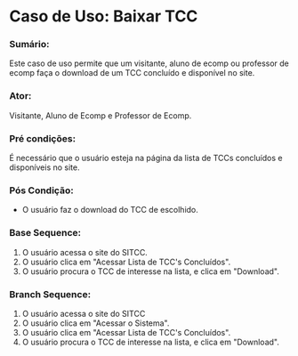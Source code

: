 # Caso de Uso: Baixar TCC

### Sumário: 
Este caso de uso permite que um visitante, aluno de ecomp ou professor de ecomp faça o download de um TCC concluído e disponível no site.

### Ator:
Visitante, Aluno de Ecomp e Professor de Ecomp.

### Pré condições: 
É necessário que o usuário esteja na página da lista de TCCs concluídos e disponíveis no site.

### Pós Condição:
- O usuário faz o download do TCC de escolhido.

### Base Sequence:
1) O usuário acessa o site do SITCC.
2) O usuário clica em "Acessar Lista de TCC's Concluídos".
3) O usuário procura o TCC de interesse na lista, e clica em "Download".


### Branch Sequence:
1) O usuário acessa o site do SITCC
2) O usuário clica em "Acessar o Sistema".
3) O usuário clica em "Acessar Lista de TCC's Concluídos".
4) O usuário procura o TCC de interesse na lista, e clica em "Download".

